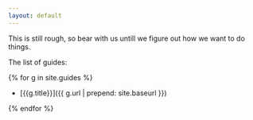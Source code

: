 ```yaml
---
layout: default
---
```


This is still rough, so bear with us untill we figure out how we want to do things.


The list of guides:


{% for g in site.guides %}
* [{{g.title}}]({{ g.url | prepend: site.baseurl }})

{% endfor %}    
